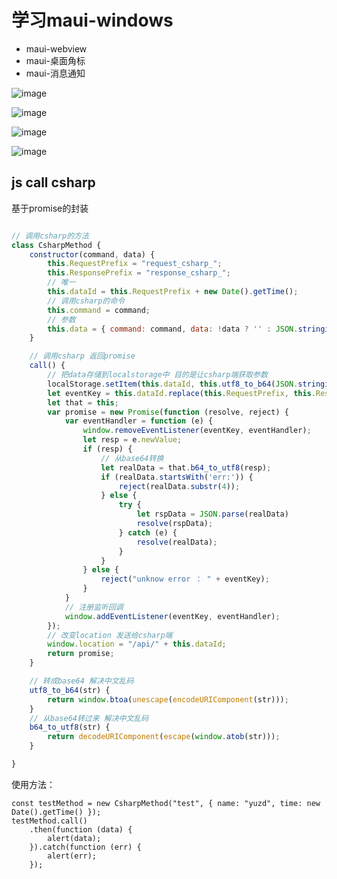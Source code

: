 # 学习maui-windows
- maui-webview
- maui-桌面角标
- maui-消息通知

![image](https://dimg04.c-ctrip.com/images/0v51912000aadz1ak56B4.gif)

![image](https://dimg04.c-ctrip.com/images/0v51312000a9dv3oj35AE.png)

![image](https://dimg04.c-ctrip.com/images/0v52k12000a9dvrw5D6BF.png)

![image](https://dimg04.c-ctrip.com/images/0v53l12000a9dv5zmA0AE.png)

## js call csharp
基于promise的封装

```js

// 调用csharp的方法
class CsharpMethod {
    constructor(command, data) {
        this.RequestPrefix = "request_csharp_";
        this.ResponsePrefix = "response_csharp_";
        // 唯一
        this.dataId = this.RequestPrefix + new Date().getTime();
        // 调用csharp的命令
        this.command = command;
        // 参数
        this.data = { command: command, data: !data ? '' : JSON.stringify(data), key: this.dataId }
    }

    // 调用csharp 返回promise
    call() {
        // 把data存储到localstorage中 目的是让csharp端获取参数
        localStorage.setItem(this.dataId, this.utf8_to_b64(JSON.stringify(this.data)));
        let eventKey = this.dataId.replace(this.RequestPrefix, this.ResponsePrefix);
        let that = this;
        var promise = new Promise(function (resolve, reject) {
            var eventHandler = function (e) {
                window.removeEventListener(eventKey, eventHandler);
                let resp = e.newValue;
                if (resp) {
                    // 从base64转换
                    let realData = that.b64_to_utf8(resp);
                    if (realData.startsWith('err:')) {
                        reject(realData.substr(4));
                    } else {
                        try {
                            let rspData = JSON.parse(realData)
                            resolve(rspData);
                        } catch (e) {
                            resolve(realData);
                        }
                    }
                } else {
                    reject("unknow error ： " + eventKey);
                }
            }
            // 注册监听回调
            window.addEventListener(eventKey, eventHandler);
        });
        // 改变location 发送给csharp端
        window.location = "/api/" + this.dataId;
        return promise;
    }

    // 转成base64 解决中文乱码
    utf8_to_b64(str) {
        return window.btoa(unescape(encodeURIComponent(str)));
    }
    // 从base64转过来 解决中文乱码
    b64_to_utf8(str) {
        return decodeURIComponent(escape(window.atob(str)));
    }

}

```

使用方法：

```
const testMethod = new CsharpMethod("test", { name: "yuzd", time: new Date().getTime() });
testMethod.call()
    .then(function (data) {
        alert(data);
    }).catch(function (err) {
        alert(err);
    });
```


